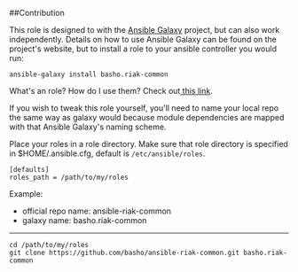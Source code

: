 ##Contribution

This role is designed to with the [Ansible Galaxy](https://galaxy.ansible.com/) project, but can also work independently.  Details on how to use Ansible Galaxy can be found on the project's website, but to install a role to your ansible controller you would run:

	ansible-galaxy install basho.riak-common

 What's an role?  How do I use them? Check out[ this link](http://docs.ansible.com/playbooks_roles.html#roles).


If you wish to tweak this role yourself, you'll need to name your local repo the same way as galaxy would because module dependencies are mapped with that Ansible Galaxy's naming scheme.

Place your roles in a role directory.  Make sure that role directory is specified in 
$HOME/.ansible.cfg, default is `/etc/ansible/roles`.

	[defaults]
	roles_path = /path/to/my/roles

Example:

* official repo name: ansible-riak-common
* galaxy name: basho.riak-common

___
	cd /path/to/my/roles
	git clone https://github.com/basho/ansible-riak-common.git basho.riak-common


